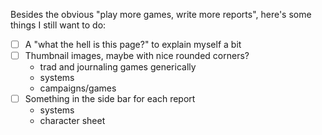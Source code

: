 Besides the obvious "play more games, write more reports", here's some things I still want to do:

- [ ] A "what the hell is this page?" to explain myself a bit
- [ ] Thumbnail images, maybe with nice rounded corners?
	- trad and journaling games generically
	- systems
	- campaigns/games
- [ ] Something in the side bar for each report
	- systems
	- character sheet
